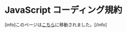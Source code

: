 <!--
# JavaScript Coding Standards
-->

# JavaScript コーディング規約

<!--
Warning: This page has been moved [here](https://developer.wordpress.org/coding-standards/wordpress-coding-standards/javascript/)
Please do *not* edit this page.
-->

\[info\]このページは[こちら](https://ja.wordpress.org/team/handbook/coding-standards/wordpress-coding-standards/javascript/)に移動されました。\[/info\]

<!--
JavaScript has become a critical component in developing WordPress-based applications (themes and plugins) as well as WordPress core. Standards are needed for formatting and styling JavaScript code to maintain the same code consistency as the WordPress standards provide for core PHP, HTML, and CSS code.

> All code in any code-base should look like a single person typed it, no matter how many people contributed. – [Principles of Writing Consistent, Idiomatic JavaScript](https://github.com/rwaldron/idiomatic.js/)

The WordPress JavaScript Coding Standards are adapted from the [jQuery JavaScript Style Guide](https://contribute.jquery.org/style-guide/js). Our standard differs from the jQuery guidelines in the following ways:

*   WordPress uses single quotation marks for string declarations.
*   Case statements are indented within switch blocks.
*   Function contents are consistently indented, including full-file closure wrappers.
*   Some whitespace rules differ, for consistency with the WordPress PHP coding standards.
*   jQuery’s 100-character hard line limit is encouraged, but not strictly enforced.

Many of the examples below have been adapted directly from the jQuery style guide; these differences have all been integrated into the examples on this page. Any of the below standards and examples should be considered best practice for WordPress code, unless explicitly noted as anti-patterns.

## Code Refactoring

> “[Code refactoring should not be done just because we can.](https://make.wordpress.org/core/2011/03/23/code-refactoring/)” – Lead Developer Andrew Nacin

Many parts of the WordPress code structure for JavaScript are inconsistent in their style. WordPress is working to gradually improve this, so the code will be clean and easy to read at a glance.

While the coding standards are important, refactoring older .js files simply to conform to the standards is not an urgent issue. “Whitespace-only” patches for older files are strongly discouraged.

All new or updated JavaScript code will be reviewed to ensure it conforms to the standards, and passes JSHint.

## Spacing

Use spaces liberally throughout your code. “When in doubt, space it out.”

These rules encourage liberal spacing for improved developer readability. The minification process creates a file that is optimized for browsers to read and process.

*   Indentation with tabs.
*   No whitespace at the end of line or on blank lines.
*   Lines should usually be no longer than 80 characters, and should not exceed 100 (counting tabs as 4 spaces). *This is a “soft” rule, but long lines generally indicate unreadable or disorganized code.*
*   `if`/`else`/`for`/`while`/`try` blocks should always use braces, and always go on multiple lines.
*   Unary special-character operators (e.g., `++`, `--`) must not have space next to their operand.
*   Any `,` and `;` must not have preceding space.
*   Any `;` used as a statement terminator must be at the end of the line.
*   Any `:` after a property name in an object definition must not have preceding space.
*   The `?` and `:` in a ternary conditional must have space on both sides.
*   No filler spaces in empty constructs (e.g., `{}`, `[]`, `fn()`).
*   There should be a new line at the end of each file.
*   Any `!` negation operator should have a following space.\*
*   All function bodies are indented by one tab, even if the entire file is wrapped in a closure.\*
*   Spaces may align code within documentation blocks or within a line, but only tabs should be used at the start of a line.\*

**\***: The WordPress JavaScript standards prefer slightly broader whitespace rules than the jQuery style guide. These deviations are for consistency between the PHP and JavaScript files in the WordPress codebase.

Whitespace can easily accumulate at the end of a line – avoid this, as trailing whitespace is caught as an error in JSHint. One way to catch whitespace buildup is enabling visible whitespace characters within your text editor.

### Objects

Object declarations can be made on a single line if they are short (remember the line length guidelines). When an object declaration is too long to fit on one line, there must be one property per line. Property names only need to be quoted if they are reserved words or contain special characters:

Objects and arrays can be declared on a single line if they are short (remember the line length guidelines). When an object or array is too long to fit on one line, each member must be placed on its own line and each line ended by a comma.

```javascript
// Preferred
var obj = {
	ready: 9,
	when: 4,
	'you are': 15,
};
var arr = [
	9,
	4,
	15,
];

// Acceptable for small objects and arrays
var obj = { ready: 9, when: 4, 'you are': 15 };
var arr = [ 9, 4, 15 ];

// Bad
var obj = { ready: 9,
	when: 4, 'you are': 15 };
var arr = [ 9,
	4, 15 ];
```

### Arrays and Function Calls

Always include extra spaces around elements and arguments:

```javascript
array = [ a, b ];

foo( arg );

foo( 'string', object );

foo( options, object[ property ] );

foo( node, 'property', 2 );

prop = object[ 'default' ];

firstArrayElement = arr[ 0 ];
```

### Examples of Good Spacing

```javascript
var i;

if ( condition ) {
	doSomething( 'with a string' );
} else if ( otherCondition ) {
	otherThing( {
		key: value,
		otherKey: otherValue
	} );
} else {
	somethingElse( true );
}

// Unlike jQuery, WordPress prefers a space after the ! negation operator.
// This is also done to conform to our PHP standards.
while ( ! condition ) {
	iterating++;
}

for ( i = 0; i < 100; i++ ) {
	object[ array[ i ] ] = someFn( i );
	$( '.container' ).val( array[ i ] );
}

try {
	// Expressions
} catch ( e ) {
	// Expressions
}
```

## Semicolons

Use them. Never rely on Automatic Semicolon Insertion (ASI).

## Indentation and Line Breaks

Indentation and line breaks add readability to complex statements.

Tabs should be used for indentation. Even if the entire file is contained in a closure (i.e., an immediately invoked function), the contents of that function should be indented by one tab:

```javascript
( function( $ ) {
	// Expressions indented

	function doSomething() {
		// Expressions indented
	}
} )( jQuery );
```

### Blocks and Curly Braces

`if`, `else`, `for`, `while`, and `try` blocks should always use braces, and always go on multiple lines. The opening brace should be on the same line as the function definition, the conditional, or the loop. The closing brace should be on the line directly following the last statement of the block.

```javascript
var a, b, c;

if ( myFunction() ) {
	// Expressions
} else if ( ( a && b ) || c ) {
	// Expressions
} else {
	// Expressions
}
```

### Multi-line Statements

When a statement is too long to fit on one line, line breaks must occur after an operator.

```javascript
// Bad
var html = '<p>The sum of ' + a + ' and ' + b + ' plus ' + c
	+ ' is ' + ( a + b + c ) + '</p>';

// Good
var html = '<p>The sum of ' + a + ' and ' + b + ' plus ' + c +
	' is ' + ( a + b + c ) + '</p>';
```

Lines should be broken into logical groups if it improves readability, such as splitting each expression of a ternary operator onto its own line, even if both will fit on a single line.

```javascript
// Acceptable
var baz = ( true === conditionalStatement() ) ? 'thing 1' : 'thing 2';

// Better
var baz = firstCondition( foo ) && secondCondition( bar ) ?
	qux( foo, bar ) :
	foo;
```

When a conditional is too long to fit on one line, each operand of a logical operator in the boolean expression must appear on its own line, indented one extra level from the opening and closing parentheses.

```javascript
if (
	firstCondition() &&
	secondCondition() &&
	thirdCondition()
) {
    doStuff();
}
```

### Chained Method Calls

When a chain of method calls is too long to fit on one line, there must be one call per line, with the first call on a separate line from the object the methods are called on. If the method changes the context, an extra level of indentation must be used.

```javascript
elements
	.addClass( 'foo' )
	.children()
		.html( 'hello' )
	.end()
	.appendTo( 'body' );
```

## Assignments and Globals

### Declaring Variables with `const` and `let`

For code written using ES2015 or newer, `const` and `let` should always be used in place of `var`. A declaration should use `const` unless its value will be reassigned, in which case `let`is appropriate.

Unlike `var`, it is not necessary to declare all variables at the top of a function. Instead, they are to be declared at the point at which they are first used.

### Declaring Variables With `var`

Each function should begin with a single comma-delimited `var` statement that declares any local variables necessary. If a function does not declare a variable using `var`, that variable can leak into an outer scope (which is frequently the global scope, a worst-case scenario), and can unwittingly refer to and modify that data.

Assignments within the `var` statement should be listed on individual lines, while declarations can be grouped on a single line. Any additional lines should be indented with an additional tab. Objects and functions that occupy more than a handful of lines should be assigned outside of the `var` statement, to avoid over-indentation.

```javascript
// Good
var k, m, length,
	// Indent subsequent lines by one tab
	value = 'WordPress';

// Bad
var foo = true;
var bar = false;
var a;
var b;
var c;
```

### Globals

In the past, WordPress core made heavier use of global variables. Since core JavaScript files are sometimes used within plugins, existing globals should not be removed.

All globals used within a file should be documented at the top of that file. Multiple globals can be comma-separated.

This example would make `passwordStrength` an allowed global variable within that file:

```javascript
/* global passwordStrength:true */
```

The “true” after `passwordStrength` means that this global is being defined within this file. If you are accessing a global which is defined elsewhere, omit `:true` to designate the global as read-only.

**Common Libraries**

Backbone, jQuery, Underscore, and the global `wp` object are all registered as allowed globals in the root `.jshintrc` file.

Backbone and Underscore may be accessed directly at any time. jQuery should be accessed through `$` by passing the `jQuery` object into an anonymous function:

```javascript
( function( $ ) {
	// Expressions
} )( jQuery );
```

This will negate the need to call `.noConflict()`, or to set `$` using another variable.

Files which add to, or modify, the `wp` object must safely access the global to avoid overwriting previously set properties:

```javascript
// At the top of the file, set "wp" to its existing value (if present)
window.wp = window.wp || {};
```

## Naming Conventions

Variable and function names should be full words, using camel case with a lowercase first letter. This is an area where this standard differs from the [WordPress PHP coding standards](https://make.wordpress.org/core/handbook/coding-standards/php/#naming-conventions).

Names should be descriptive, but not excessively so. Exceptions are allowed for iterators, such as the use of `i` to represent the index in a loop.

### Abbreviations and Acronyms

[Acronyms](https://en.wikipedia.org/wiki/Acronym) must be written with each of its composing letters capitalized. This is intended to reflect that each letter of the acronym is a proper word in its expanded form.

All other [abbreviations](https://en.wikipedia.org/wiki/Abbreviation) must be written as camel case, with an initial capitalized letter followed by lowercase letters.

If an abbreviation or an acronym occurs at the start of a variable name, it must be written to respect the camelcase naming rules covering the first letter of a variable or class definition. For variable assignment, this means writing the abbreviation entirely as lowercase. For class definitions, its initial letter should be capitalized.

```javascript
// "Id" is an abbreviation of "Identifier":
const userId = 1;

// "DOM" is an acronym of "Document Object Model":
const currentDOMDocument = window.document;

// Acronyms and abbreviations at the start of a variable name are consistent
// with camelcase rules covering the first letter of a variable or class.
const domDocument = window.document;
class DOMDocument {}
class IdCollection {}
```

### Class Definitions

Constructors intended for use with `new` should have a capital first letter (UpperCamelCase).

A [`class` definition](https://developer.mozilla.org/en-US/docs/Web/JavaScript/Reference/Classes) must use the UpperCamelCase convention, regardless of whether it is intended to be used with `new` construction.

```javascript
class Earth {
	static addHuman( human ) {
		Earth.humans.push( human );
	}

	static getHumans() {
		return Earth.humans;
	}
}

Earth.humans = [];
```

All [`@wordpress/element`](https://www.npmjs.com/package/@wordpress/element) Components, including stateless function components, should be named using Class Definition naming rules, both for consistency and to reflect the fact that a component may need to be transitioned from a function to a class without breaking compatibility.

### Constants

An exception to camel case is made for constant values which are never intended to be reassigned or mutated. Such variables must use the [SCREAMING\_SNAKE\_CASE convention](https://en.wikipedia.org/wiki/Snake_case).

In almost all cases, a constant should be defined in the top-most scope of a file. It is important to note that [JavaScript’s `const` assignment](https://developer.mozilla.org/en-US/docs/Web/JavaScript/Reference/Statements/const) is conceptually more limited than what is implied here, where a value assigned by `const` in JavaScript can in-fact be mutated, and is only protected against reassignment. A constant as defined in these coding guidelines applies only to values which are expected to never change, and is a strategy for developers to communicate intent moreso than it is a technical restriction.

## Comments

Comments come before the code to which they refer, and should always be preceded by a blank line. Capitalize the first letter of the comment, and include a period at the end when writing full sentences. There must be a single space between the comment token (`//`) and the comment text.

```javascript
someStatement();

// Explanation of something complex on the next line
$( 'p' ).doSomething();

// This is a comment that is long enough to warrant being stretched
// over the span of multiple lines.
```

JSDoc comments should use the `/**` multi-line comment opening. Refer to the [JavaScript Documentation Standards](https://make.wordpress.org/core/handbook/best-practices/inline-documentation-standards/javascript/#multi-line-comments) for more information.

Inline comments are allowed as an exception when used to annotate special arguments in formal parameter lists:

```javascript
function foo( types, selector, data, fn, /* INTERNAL */ one ) {
	// Do stuff
}
```

## Equality

Strict equality checks (`===`) must be used in favor of abstract equality checks (`==`).

## Type Checks

These are the preferred ways of checking the type of an object:

*   String: `typeof object === 'string'`
*   Number: `typeof object === 'number'`
*   Boolean: `typeof object === 'boolean'`
*   Object: `typeof object === 'object'` or `_.isObject( object )`
*   Plain Object: `jQuery.isPlainObject( object )`
*   Function: `_.isFunction( object )` or `jQuery.isFunction( object )`
*   Array: `_.isArray( object )` or `jQuery.isArray( object )`
*   Element: `object.nodeType` or `_.isElement( object )`
*   null: `object === null`
*   null or undefined: `object == null`
*   undefined:
    *   Global Variables: `typeof variable === 'undefined'`
    *   Local Variables: `variable === undefined`
    *   Properties: `object.prop === undefined`
    *   Any of the above: `_.isUndefined( object )`

Anywhere Backbone or Underscore are already used, you are encouraged to use [Underscore.js](http://underscorejs.org/#isElement)‘s type checking methods over jQuery’s.

## Strings

Use single-quotes for string literals:

```javascript
var myStr = 'strings should be contained in single quotes';
```

When a string contains single quotes, they need to be escaped with a backslash (`\`):

```javascript
// Escape single quotes within strings:
'Note the backslash before the \'single quotes\'';
```

## Switch Statements

The usage of `switch` statements is generally discouraged, but can be useful when there are a large number of cases – especially when multiple cases can be handled by the same block, or fall-through logic (the `default` case) can be leveraged.

When using `switch` statements:

*   Use a `break` for each case other than `default`. When allowing statements to “fall through,” note that explicitly.
*   Indent `case` statements one tab within the `switch`.

```javascript
switch ( event.keyCode ) {
	// ENTER and SPACE both trigger x()
	case $.ui.keyCode.ENTER:
	case $.ui.keyCode.SPACE:
		x();
		break;
	case $.ui.keyCode.ESCAPE:
		y();
		break;
	default:
		z();
}
```

It is not recommended to return a value from within a switch statement: use the `case` blocks to set values, then `return` those values at the end.

```javascript
function getKeyCode( keyCode ) {
	var result;

	switch ( event.keyCode ) {
		case $.ui.keyCode.ENTER:
		case $.ui.keyCode.SPACE:
			result = 'commit';
			break;
		case $.ui.keyCode.ESCAPE:
			result = 'exit';
			break;
		default:
			result = 'default';
	}

	return result;
}
```

## Best Practices

### Arrays

Creating arrays in JavaScript should be done using the shorthand `[]` constructor rather than the `new Array()` notation.

```javascript
var myArray = [];
```

You can initialize an array during construction:

```javascript
var myArray = [ 1, 'WordPress', 2, 'Blog' ];
```

In JavaScript, associative arrays are defined as objects.

### Objects

There are many ways to create objects in JavaScript. Object literal notation, `{}`, is both the most performant, and also the easiest to read.

```javascript
var myObj = {};
```

Object literal notation should be used unless the object requires a specific prototype, in which case the object should be created by calling a constructor function with `new`.

```javascript
var myObj = new ConstructorMethod();
```

Object properties should be accessed via dot notation, unless the key is a variable or a string that would not be a valid identifier:

```javascript
prop = object.propertyName;
prop = object[ variableKey ];
prop = object['key-with-hyphens'];
```

### Iteration

When iterating over a large collection using a `for` loop, it is recommended to store the loop’s max value as a variable rather than re-computing the maximum every time:

```javascript
// Good & Efficient
var i, max;

// getItemCount() gets called once
for ( i = 0, max = getItemCount(); i < max; i++ ) {
	// Do stuff
}

// Bad & Potentially Inefficient:
// getItemCount() gets called every time
for ( i = 0; i < getItemCount(); i++ ) {
	// Do stuff
}
```

### Underscore.js Collection Functions

Learn and understand Underscore’s [collection and array methods](http://underscorejs.org/#collections). These functions, including `_.each`, `_.map`, and `_.reduce`, allow for efficient, readable transformations of large data sets.

Underscore also permits jQuery-style chaining with regular JavaScript objects:

```javascript
var obj = {
	first: 'thing 1',
	second: 'thing 2',
	third: 'lox'
};

var arr = _.chain( obj )
	.keys()
	.map( function( key ) {
		return key + ' comes ' + obj[ key ];
	} )
	// Exit the chain
	.value();

// arr === [ 'first comes thing 1', 'second comes thing 2', 'third comes lox' ]
```

### Iterating Over jQuery Collections

The only time jQuery should be used for iteration is when iterating over a collection of jQuery objects:

```javascript
$tabs.each( function( index, element ) {
	var $element = $( element );

	// Do stuff to $element
} );
```

Never use jQuery to iterate over raw data or vanilla JavaScript objects.

## JSHint

[JSHint](http://jshint.com) is an automated code quality tool, designed to catch errors in your JavaScript code. JSHint is used in WordPress development to quickly verify that a patch has not introduced any logic or syntax errors to the front-end.

### Installing and Running JSHint

JSHint is run using a tool called [Grunt](https://gruntjs.com/). Both JSHint and Grunt are programs written in [Node.js](https://nodejs.org/). The `package.json` configuration file that comes with the WordPress development code allows you to install and configure these tools.

To install Node.js, click the Install link on the [Node](https://nodejs.org/) website. The correct install file for your operating system will be downloaded. Follow the installation steps for your operating system to install the program.

Once Node.js is installed, open a command line window and navigate to the directory where you [checked out a copy of the WordPress SVN repository](https://make.wordpress.org/core/handbook/tutorials/installing-wordpress-locally/from-svn/) (use `cd ~/directoryname`). You should be in the root directory which contains the `package.json` file.

Next, type `npm install` into the command line window. This will download and install all the Node packages used in WordPress development.

You should now be able to type `npm run grunt jshint` to have Grunt check all the WordPress JavaScript files for syntax and logic errors. To only check core code, type `npm run grunt jshint:core`; to only check unit test .js files, type `npm run grunt jshint:tests`.

**JSHint Settings**

The configuration options used for JSHint are stored within a [`.jshintrc` file](https://develop.svn.wordpress.org/trunk/.jshintrc "WordPress JSHint file in svn trunk") in the WordPress SVN repository. This file defines which errors JSHint should flag if it finds them within the WordPress source code.

**Target A Single File**

To specify a single file for JSHint to check, add `--file=filename.js` to the end of the command. For example, this will only check the file named “admin\-bar.js” within WordPress’s core JavaScript files:

`npm run grunt jshint:core --file=admin-bar.js`

And this would only check the “password-strength-meter.js” file within the unit tests directory:

`npm run grunt jshint:tests --file=password-strength-meter.js`

Limiting JSHint to a single file can be useful if you are only working on one or two specific files and don’t want to wait for JSHint to process every single file each time it runs.

### JSHint Overrides: Ignore Blocks

In some situations, parts of a file should be excluded from JSHint. As an example, the script file for the admin bar contains the minified code for the jQuery HoverIntent plugin – this is third-party code that should not pass through JSHint, even though it is part of a WordPress core JavaScript file.

To exclude a specific file region from being processed by JSHint, enclose it in JSHint directive comments:

```javascript
/* jshint ignore:start */
if ( typeof jQuery.fn.hoverIntent === 'undefined' ) {
	// hoverIntent r6 - Copy of wp-includes/js/hoverIntent.min.js
	(function(a){a.fn.hoverIntent=...............
}
/* jshint ignore:end */
```

## Credits

*   The jQuery examples are adapted from the [jQuery JavaScript Style Guide](https://contribute.jquery.org/style-guide/js), which is made available under the MIT license.
-->
